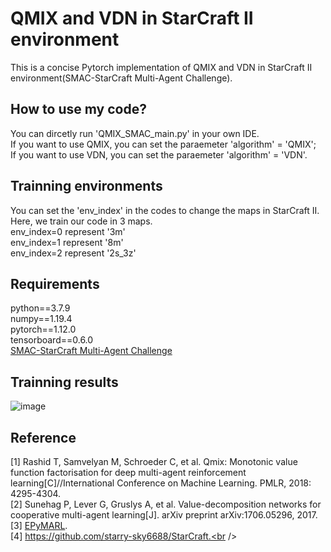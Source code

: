 # QMIX and VDN in StarCraft II environment
This is a concise Pytorch implementation of QMIX and VDN in StarCraft II environment(SMAC-StarCraft Multi-Agent Challenge).<br />

## How to use my code?

You can dircetly run 'QMIX_SMAC_main.py' in your own IDE.<br />
If you want to use QMIX, you can set the paraemeter 'algorithm' = 'QMIX';<br />
If you want to use VDN, you can set the paraemeter 'algorithm' = 'VDN'.<br />

## Trainning environments

You can set the 'env_index' in the codes to change the maps in StarCraft II. Here, we train our code in 3 maps.<br />
env_index=0 represent '3m'<br />
env_index=1 represent '8m'<br />
env_index=2 represent '2s_3z'<br />

## Requirements
python==3.7.9<br />
numpy==1.19.4<br />
pytorch==1.12.0<br />
tensorboard==0.6.0<br />
[SMAC-StarCraft Multi-Agent Challenge](https://github.com/oxwhirl/smac)


## Trainning results
![image](https://github.com/Lizhi-sjtu/MARL-code-pytorch/blob/main/3.QMIX_VDN_SMAC/QMIX_SMAC_training_result.png)

## Reference
[1] Rashid T, Samvelyan M, Schroeder C, et al. Qmix: Monotonic value function factorisation for deep multi-agent reinforcement learning[C]//International Conference on Machine Learning. PMLR, 2018: 4295-4304.<br />
[2] Sunehag P, Lever G, Gruslys A, et al. Value-decomposition networks for cooperative multi-agent learning[J]. arXiv preprint arXiv:1706.05296, 2017.<br />
[3] [EPyMARL](https://github.com/uoe-agents/epymarl).<br />
[4] https://github.com/starry-sky6688/StarCraft.<br />
